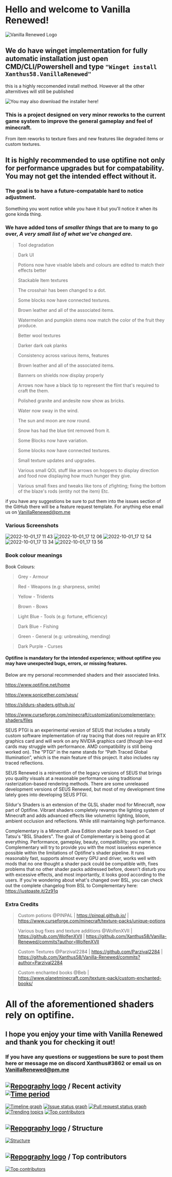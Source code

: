 
# Hello and welcome to Vanilla Renewed! 

![Vanilla Renewed Logo](https://user-images.githubusercontent.com/66909997/139557610-8005dc86-4a37-46fd-8544-320ee78941a4.png)

## We do have winget implementation for fully automatic installation just open CMD/CLI/Powershell and type `"Winget install Xanthus58.VanillaRenewed"`
this is a highly reccomended install method. However all the other alternitives will still be published

![You may also download the installer here!](https://github.com/Xanthus58/Vanilla-Renewed/releases)

### This is a project designed on very minor reworks to the current game system to improve the general gameplay and feel of minecraft.
From item reworks to texture fixes and new features like degraded items or custom textures.

## It is highly recommended to use optifine not only for performance upgrades but for compatability. You may not get the intended effect without it.

### The goal is to have a future-compatable hard to notice adjustment. 
Something you wont notice while you have it but you'll notice it when its gone kinda thing. 

### We have added tons of *smaller things* that are to many to go over, *A very small list of what we've changed are.*
>Tool degradation

>Dark UI

>Potions now have visable labels and colours are edited to match their effects better

>Stackable Item textures

>The crosshair has been changed to a dot.

>Some blocks now have connected textures.

>Brown leather and all of the associated items.

>Watermelon and pumpkin stems now match the color of the fruit they produce.

>Better wool textures

>Darker dark oak planks

>Consistency across various items, features

>Brown leather and all of the associated items.

>Banners on shields now display properly

>Arrows now have a black tip to represent the flint that's required to craft the them.

>Polished granite and andesite now show as bricks. 

>Water now sway in the wind.

>The sun and moon are now round.

>Snow has had the blue tint removed from it.

>Some Blocks now have variation.

>Some blocks now have connected textures.

>Small texture updates and upgrades.

>Various small QOL stuff like arrows on hoppers to display direction and food now displaying how much hunger they give.

>Various small fixes and tweaks like tons of zfighting; fixing the bottom of the blaze's rods (entity not the item) Etc.

if you have any suggestions be sure to put them into the issues section of the GitHub there will be a feature request template. For anything else email us on VanillaRenewed@pm.me

### Various Screenshots
![2022-10-01_17 11 43](https://user-images.githubusercontent.com/66909997/193399035-a3293dc0-ca2f-40af-8724-c4526f0cc3ab.png)
![2022-10-01_17 12 06](https://user-images.githubusercontent.com/66909997/193399045-82b9f533-fcee-40d3-adc4-62ebcc5893be.png)
![2022-10-01_17 12 54](https://user-images.githubusercontent.com/66909997/193399054-33b473a8-3f82-45b0-938a-25753e8537f7.png)
![2022-10-01_17 13 34](https://user-images.githubusercontent.com/66909997/193399059-7f235ea6-bdb7-415d-8ac1-ae46fbca207d.png)
![2022-10-01_17 13 56](https://user-images.githubusercontent.com/66909997/193399070-d4e55784-2aae-45e4-bc1f-b6dd17a94865.png)




### Book colour meanings
Book Colours:
>Grey - Armour

>Red - Weapons (e.g: sharpness, smite)

>Yellow - Tridents

>Brown - Bows

>Light Blue - Tools (e.g: fortune, efficiency)

>Dark Blue - Fishing

>Green - General (e.g: unbreaking, mending)

>Dark Purple - Curses
#### Optifine is mandatory for the intended experience; without optifine you may have unexpected bugs, errors, or missing features.

Below are my personal recommended shaders and their associated links.

https://www.optifine.net/home

https://www.sonicether.com/seus/

https://sildurs-shaders.github.io/

https://www.curseforge.com/minecraft/customization/complementary-shaders/files

SEUS PTGI is an experimental version of SEUS that includes a totally custom software implementation of ray tracing that does not require an RTX graphics card and will work on any NVIDIA graphics card (though low-end cards may struggle with performance. AMD compatibility is still being worked on). The “PTGI” in the name stands for “Path Traced Global Illumination”, which is the main feature of this project. It also includes ray traced reflections.

SEUS Renewed is a reinvention of the legacy versions of SEUS that brings you quality visuals at a reasonable performance using traditional rasterization-based rendering methods. There are some unreleased development versions of SEUS Renewed, but most of my development time lately goes into developing SEUS PTGI.

Sildur's Shaders is an extension of the GLSL shader mod for Minecraft, now part of Optifine.
Vibrant shaders completely revamps the lighting system of Minecraft and adds advanced effects like volumetric lighting, bloom, ambient occlusion and reflections. While still maintaining high performance.

Complementary is a Minecraft Java Edition shader pack based on Capt Tatsu's "BSL Shaders". The goal of Complementary is being good at everything. Performance, gameplay, beauty, compatibility; you name it. Complementary will try to provide you with the most issueless experience possible within the limitations of Optifine's shader pipeline. It runs reasonably fast, supports almost every GPU and driver, works well with mods that no one thought a shader pack could be compatible with, fixes problems that no other shader packs addressed before, doesn't disturb you with excessive effects, and most importantly, it looks good according to the users. If you're wondering about what's changed over BSL, you can check out the complete changelog from BSL to Complementary here: https://justpaste.it/2z91q

### Extra Credits
>Custom potions @PINPAL | https://pinpal.github.io/ | https://www.curseforge.com/minecraft/texture-packs/unique-potions

>Various bug fixes and texture additions @WolfenXVII | https://github.com/WolfenXVII | https://github.com/Xanthus58/Vanilla-Renewed/commits?author=WolfenXVII

>Custom Textures @Parzival2284 | https://github.com/Parzival2284 | https://github.com/Xanthus58/Vanilla-Renewed/commits?author=Parzival2284

>Custom enchanted books @Beb | https://www.planetminecraft.com/texture-pack/custom-enchanted-books/

# All of the aforementioned shaders rely on optifine.


## I hope you enjoy your time with Vanilla Renewed and thank you for checking it out! 
### If you have any questions or suggestions be sure to post them here or message me on discord Xanthus#3862 or email us on VanillaRenewed@pm.me

## [![Repography logo](https://images.repography.com/logo.svg)](https://repography.com) / Recent activity [![Time period](https://images.repography.com/26781744/Xanthus58/Vanilla-Renewed/recent-activity/7ab8037cddf89f9b375908abd7f3e138_badge.svg)](https://repography.com)
[![Timeline graph](https://images.repography.com/26781744/Xanthus58/Vanilla-Renewed/recent-activity/7ab8037cddf89f9b375908abd7f3e138_timeline.svg)](https://github.com/Xanthus58/Vanilla-Renewed/commits)
[![Issue status graph](https://images.repography.com/26781744/Xanthus58/Vanilla-Renewed/recent-activity/7ab8037cddf89f9b375908abd7f3e138_issues.svg)](https://github.com/Xanthus58/Vanilla-Renewed/issues)
[![Pull request status graph](https://images.repography.com/26781744/Xanthus58/Vanilla-Renewed/recent-activity/7ab8037cddf89f9b375908abd7f3e138_prs.svg)](https://github.com/Xanthus58/Vanilla-Renewed/pulls)
[![Trending topics](https://images.repography.com/26781744/Xanthus58/Vanilla-Renewed/recent-activity/7ab8037cddf89f9b375908abd7f3e138_words.svg)](https://github.com/Xanthus58/Vanilla-Renewed/commits)
[![Top contributors](https://images.repography.com/26781744/Xanthus58/Vanilla-Renewed/recent-activity/7ab8037cddf89f9b375908abd7f3e138_users.svg)](https://github.com/Xanthus58/Vanilla-Renewed/graphs/contributors)


## [![Repography logo](https://images.repography.com/logo.svg)](https://repography.com) / Structure
[![Structure](https://images.repography.com/26781744/Xanthus58/Vanilla-Renewed/structure/d5e298e7922d1740ce97954ff6f57e75_table.svg)](https://github.com/Xanthus58/Vanilla-Renewed)


## [![Repography logo](https://images.repography.com/logo.svg)](https://repography.com) / Top contributors
[![Top contributors](https://images.repography.com/26781744/Xanthus58/Vanilla-Renewed/top-contributors/7ab8037cddf89f9b375908abd7f3e138_table.svg)](https://github.com/Xanthus58/Vanilla-Renewed/graphs/contributors)

